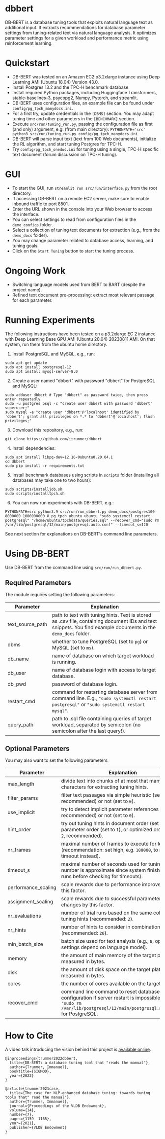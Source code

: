 # dbbert
DB-BERT is a database tuning tools that exploits natural language text as additional input. It extracts recommendations for database parameter settings from tuning-related text via natural language analysis. It optimizes parameter settings for a given workload and performance metric using reinforcement learning.

# Quickstart
- DB-BERT was tested on an Amazon EC2 p3.2xlarge instance using Deep Learning AMI (Ubuntu 18.04) Version 43.0.
- Install Postgres 13.2 and the TPC-H benchmark database.
- Install required Python packages, including Huggingface Transformers, stable-baselines-3, psycopg2, Numpy, Pytorch, and streamlit.
- DB-BERT uses configuration files, an example file can be found under `config/pg_tpch_manydocs.ini`.
- For a first try, update credentials in the `[DBMS]` section. You may adapt tuning time and other parameters in the `[BENCHMARK]` section.
- Execute `src/run/tuning_run.py`, passing the configuration file as first (and only) argument, e.g. (from main directory):
`PYTHONPATH='src' python3 src/run/tuning_run.py config/pg_tpch_manydocs.ini`
- DB-BERT will parse input text (text from 100 Web documents), initialize the RL algorithm, and start tuning Postgres for TPC-H.
- Try `config/pg_tpch_onedoc.ini` for tuning using a single, TPC-H specific text document (forum discussion on TPC-H tuning).

# GUI
- To start the GUI, run `streamlit run src/run/interface.py` from the root directory.
- If accessing DB-BERT on a remote EC2 server, make sure to enable inbound traffic to port 8501.
- Enter the URL shown in the console into your Web browser to access the interface.
- You can select settings to read from configuration files in the `demo_configs` folder.
- Select a collection of tuning text documents for extraction (e.g., from the `demo_docs` folder).
- You may change parameter related to database access, learning, and tuning goals.
- Click on the `Start Tuning` button to start the tuning process.

# Ongoing Work
- Switching language models used from BERT to BART (despite the project name).
- Refined text document pre-processing: extract most relevant passage for each parameter.

# Running Experiments

The following instructions have been tested on a p3.2xlarge EC 2 instance with Deep Learning Base GPU AMI (Ubuntu 20.04) 20230811 AMI. On that system, run them from the ubuntu home directory.

1. Install PostgreSQL and MySQL, e.g., run:
```
sudo apt-get update
sudo apt install postgresql-12
sudo apt install mysql-server-8.0
```
2. Create a user named "dbbert" with password "dbbert" for PostgreSQL and MySQL:
```
sudo adduser dbbert # Type "dbbert" as password twice, then press enter repeatedly
sudo -u postgres psql -c "create user dbbert with password 'dbbert' superuser;"
sudo mysql -e "create user 'dbbert'@'localhost' identified by 'dbbert'; grant all privileges on *.* to 'dbbert'@'localhost'; flush privileges;"
```
3. Download this repository, e.g., run:
```
git clone https://github.com/itrummer/dbbert
```
4. Install dependencies:
```
sudo apt install libpq-dev=12.16-0ubuntu0.20.04.1
cd dbbert
sudo pip install -r requirements.txt
```
5. Install benchmark databases using scripts in `scripts` folder (installing all databases may take one to two hours):
```
sudo scripts/installjob.sh
sudo scripts/installtpch.sh
```
6. You can now run experiments with DB-BERT, e.g.:
```
PYTHONPATH=src python3.9 src/run/run_dbbert.py demo_docs/postgres100 8000000 1000000000 8 pg tpch ubuntu ubuntu "sudo systemctl restart postgresql" "/home/ubuntu/tpchdata/queries.sql" --recover_cmd="sudo rm /var/lib/postgresql/12/main/postgresql.auto.conf" --timeout_s=120
```
See next section for explanations on DB-BERT's command line parameters.

# Using DB-BERT

Use DB-BERT from the command line using `src/run/run_dbbert.py`. 

## Required Parameters

The module requires setting the following parameters:

| Parameter | Explanation |
| --- | --- |
| text_source_path | path to text with tuning hints. Text is stored as .csv file, containing document IDs and text snippets. You find example documents in the `demo_docs` folder. |
| dbms | whether to tune PostgreSQL (set to `pg`) or MySQL (set to `ms`). |
| db_name | name of database on which target workload is running. |
| db_user | name of database login with access to target database. |
| db_pwd | password of database login. |
| restart_cmd | command for restarting database server from command line. E.g., `"sudo systemctl restart postgresql"` or `"sudo systemctl restart mysql"`. |
| query_path | path to .sql file containing queries of target workload, separated by semicolon (no semicolon after the last query!). |

## Optional Parameters

You may also want to set the following parameters:

| Parameter | Explanation |
| --- | --- |
| max_length | divide text into chunks of at most that many characters for extracting tuning hints. |
| filter_params | filter text passages via simple heuristic (set to `1`, recommended) or not (set to `0`). |
| use_implicit | try to detect implicit parameter references (set to `1`, recommended) or not (set to `0`). |
| hint_order | try out tuning hints in document order (set to `0`), parameter order (set to `1`), or optimized order (set to `2`, recommended). |
| nr_frames | maximal number of frames to execute for learning (recommendation: set high, e.g. `100000`, to rely on timeout instead). |
| timeout_s | maximal number of seconds used for tuning (this number is approximate since system finishes trial runs before checking for timeouts). |
| performance_scaling | scale rewards due to performance improvements by this factor. |
| assignment_scaling | scale rewards due to successful parameter value changes by this factor. |
| nr_evaluations | number of trial runs based on the same collection of tuning hints (recommended: `2`). |
| nr_hints | number of hints to consider in combination (recommended: `20`). |
| min_batch_size | batch size used for text analysis (e.g., `8`, optimal settings depend on language model). |
| memory | the amount of main memory of the target platform, measured in bytes. |
| disk | the amount of disk space on the target platform, measured in bytes. |
| cores | the number of cores available on the target platform. |
| recover_cmd | command line command to reset database configuration if server restart is impossible. E.g., use `"sudo rm /var/lib/postgresql/12/main/postgresql.auto.conf"` for PostgreSQL. |

# How to Cite
A video talk introducing the vision behind this project is [available online](https://youtu.be/Spa5qzKbJ4M).
```
@inproceedings{trummer2022dbbert,
  title={DB-BERT: a database tuning tool that "reads the manual"},
  author={Trummer, Immanuel},
  booktitle={SIGMOD},
  year={2022}
}

@article{trummer2021case,
  title={The case for NLP-enhanced database tuning: towards tuning tools that" read the manual"},
  author={Trummer, Immanuel},
  journal={Proceedings of the VLDB Endowment},
  volume={14},
  number={7},
  pages={1159--1165},
  year={2021},
  publisher={VLDB Endowment}
}
```

